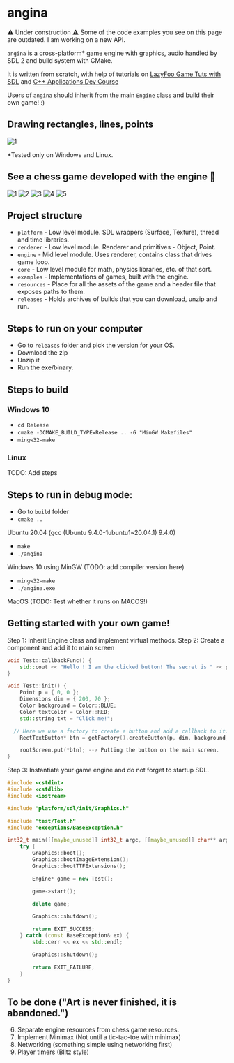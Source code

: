 # angina

:warning: Under construction :warning:
Some of the code examples you see on this page are outdated. I am working on a new API.

`angina` is a cross-platform* game engine with graphics, audio handled by SDL 2 and build system with CMake.

It is written from scratch, with help of tutorials on [LazyFoo Game Tuts with SDL](https://lazyfoo.net/tutorials/SDL/index.php) and [C++ Applications Dev Course](https://softuni.bg/trainings/3556/applications-development-with-c-plus-plus-october-2021)

Users of `angina` should inherit from the main `Engine` class and build their own game! :)

## Drawing rectangles, lines, points
![1](https://github.com/pancanin/angina/blob/rectangles-point-line-drawing/screenshots/rectangles-lines-points-drawing.png?raw=true)

*Tested only on Windows and Linux.

## See a chess game developed with the engine :eyes:

![1](https://github.com/pancanin/angina/blob/main/screenshots/cpu_vs_cpu.gif?raw=true)
![2](https://github.com/pancanin/angina/blob/main/screenshots/move_log.PNG?raw=true)
![3](https://github.com/pancanin/angina/blob/main/screenshots/possible_move_highlighting.PNG?raw=true)
![4](https://github.com/pancanin/angina/blob/main/screenshots/save_game.png?raw=true)
![5](https://github.com/pancanin/angina/blob/main/screenshots/welcome.png?raw=true)

## Project structure

- `platform` - Low level module. SDL wrappers (Surface, Texture), thread and time libraries.
- `renderer` - Low level module. Renderer and primitives - Object, Point.
- `engine` - Mid level module. Uses renderer, contains class that drives game loop.
- `core` - Low level module for math, physics libraries, etc. of that sort.
- `examples` - Implementations of games, built with the engine.
- `resources` - Place for all the assets of the game and a header file that exposes paths to them.
- `releases` - Holds archives of builds that you can download, unzip and run.

## Steps to run on your computer

- Go to `releases` folder and pick the version for your OS.
- Download the zip
- Unzip it
- Run the exe/binary.

## Steps to build
### Windows 10
- `cd Release`
- `cmake -DCMAKE_BUILD_TYPE=Release .. -G "MinGW Makefiles"`
- `mingw32-make`

### Linux
TODO: Add steps

## Steps to run in debug mode:

- Go to `build` folder
- `cmake ..`

Ubuntu 20.04 (gcc (Ubuntu 9.4.0-1ubuntu1~20.04.1) 9.4.0)
- `make`
- `./angina`

Windows 10 using MinGW (TODO: add compiler version here)
- `mingw32-make`
- `./angina.exe`

MacOS (TODO: Test whether it runs on MACOS!)

## Getting started with your own game!

Step 1: Inherit Engine class and implement virtual methods.
Step 2: Create a component and add it to main screen

```cpp
void Test::callbackFunc() {
	std::cout << "Hello ! I am the clicked button! The secret is " << privateNumber << std::endl;
}

void Test::init() {
	Point p = { 0, 0 };
	Dimensions dim = { 200, 70 };
	Color background = Color::BLUE;
	Color textColor = Color::RED;
	std::string txt = "Click me!";

  // Here we use a factory to create a button and add a callback to it.
	RectTextButton* btn = getFactory().createButton(p, dim, background, textColor, txt, defaultFont, std::bind(&Test::callbackFunc, this));

	rootScreen.put(*btn); --> Putting the button on the main screen.
}
```

Step 3: Instantiate your game engine and do not forget to startup SDL.

```cpp
#include <cstdint>
#include <cstdlib>
#include <iostream>

#include "platform/sdl/init/Graphics.h"

#include "test/Test.h"
#include "exceptions/BaseException.h"

int32_t main([[maybe_unused]] int32_t argc, [[maybe_unused]] char** argv) {
	try {
		Graphics::boot();
		Graphics::bootImageExtension();
		Graphics::bootTTFExtensions();

		Engine* game = new Test();

		game->start();

		delete game;

		Graphics::shutdown();

		return EXIT_SUCCESS;
	} catch (const BaseException& ex) {
		std::cerr << ex << std::endl;

		Graphics::shutdown();

		return EXIT_FAILURE;
	}
}
```

## To be done ("Art is never finished, it is abandoned.")
6. Separate engine resources from chess game resources.
7. Implement Minimax (Not until a tic-tac-toe with minimax)
8. Networking (something simple using networking first)
9. Player timers (Blitz style)